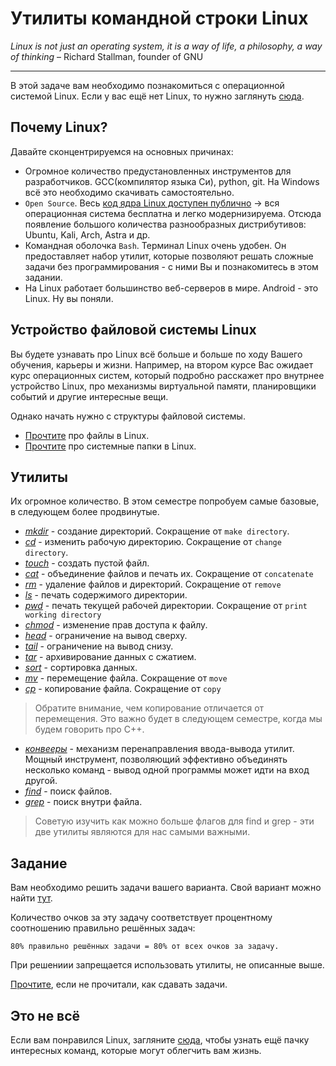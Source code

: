 # Утилиты командной строки Linux

_Linux is not just an operating system, it is a way of life, a philosophy, a way of thinking_ – Richard Stallman,  founder of GNU

---

В этой задаче вам необходимо познакомиться с операционной системой Linux. Если у вас ещё нет Linux, то нужно заглянуть [сюда](../../docs/setup.md).


## Почему Linux?
Давайте сконцентрируемся на основных причинах:
- Огромное количество предустановленных инструментов для разработчиков. GCC(компилятор языка Си), python, git. На Windows всё это необходимо скачивать самостоятельно.
- `Open Source`. Весь [код ядра Linux доступен публично](https://github.com/torvalds/linux) -> вся операционная система бесплатна и легко модернизируема. Отсюда появление большого количества разнообразных дистрибутивов: Ubuntu, Kali, Arch, Astra и др.
- Командная оболочка `Bash`. Терминал Linux очень удобен. Он предоставляет набор утилит, которые позволяют решать сложные задачи без программирования - с ними Вы и познакомитесь в этом задании.
- На Linux работает большинство веб-серверов в мире. Android - это Linux. Ну вы поняли.

## Устройство файловой системы Linux

Вы будете узнавать про Linux всё больше и больше по ходу Вашего обучения, карьеры и жизни. Например, на втором курсе Вас ожидает курс операционных систем, который подробно расскажет про внутрнее устройство Linux, про механизмы виртуальной памяти, планировщики событий и другие интересные вещи.

Однако начать нужно с структуры файловой системы. 

- [Прочтите](https://losst.pro/tipy-fajlov-v-linux) про файлы в Linux.
- [Прочтите](https://losst.pro/ctruktura-fajlovoj-sistemy-linux) про системные папки в Linux.

## Утилиты

Их огромное количество. В этом семестре попробуем самые базовые, в следующем более продвинутые.

- [_mkdir_](https://man7.org/linux/man-pages/man1/mkdir.1.html) - создание директорий. Сокращение от ```make directory```.
- [_cd_](https://man7.org/linux/man-pages/man1/cd.1p.html) - изменить рабочую директорию. Сокращение от ```change directory```.
- [_touch_](https://man7.org/linux/man-pages/man1/touch.1.html) - создать пустой файл.
- [_cat_](https://man7.org/linux/man-pages/man1/cat.1.html) - объединение файлов и печать их. Сокращение от ```concatenate```
- [_rm_](https://man7.org/linux/man-pages/man1/rm.1.html) - удаление файлов и директорий. Сокращение от ```remove```
- [_ls_](https://man7.org/linux/man-pages/man1/ls.1.html) - печать содержимого директории.
- [_pwd_](https://man7.org/linux/man-pages/man1/pwd.1.html) - печать текущей рабочей директории. Сокращение от ```print working directory```
- [_chmod_](https://man7.org/linux/man-pages/man1/chmod.1.html) - изменение прав доступа к файлу.
- [_head_](https://man7.org/linux/man-pages/man1/head.1.html) - ограничение на вывод сверху.
- [_tail_](https://man7.org/linux/man-pages/man1/tail.1.html) - ограничение на вывод снизу.
- [_tar_](https://man7.org/linux/man-pages/man1/tar.1.html) - архивирование данных с сжатием.
- [_sort_](https://man7.org/linux/man-pages/man1/sort.1.html) - сортировка данных.
- [_mv_](https://man7.org/linux/man-pages/man1/mv.1.html) - перемещение файла. Сокращение от ```move```
- [_cp_](https://man7.org/linux/man-pages/man1/cp.1.html) - копирование файла. Сокращение от ```copy```
> Обратите внимание, чем копирование отличается от перемещения. Это важно будет в следующем семестре, когда мы будем говорить про C++.

- [_конвееры_](https://losst.pro/perenapravlenie-vvoda-vyvoda-linux) - механизм перенаправления ввода-вывода утилит. Мощный инструмент, позволяющий эффективно объединять несколько команд - вывод одной программы может идти на вход другой.
- [_find_](https://man7.org/linux/man-pages/man1/find.1.html) - поиск файлов.
- [_grep_](https://man7.org/linux/man-pages/man1/grep.1.html) - поиск внутри файла.
> Советую изучить как можно больше флагов для find и grep - эти две утилиты являются для нас самыми важными.

## Задание

Вам необходимо решить задачи вашего варианта. Свой вариант можно найти [тут](variants.md). 

Количество очков за эту задачу соответствует процентному соотношению правильно решённых задач:
```
80% правильно решённых задачи = 80% от всех очков за задачу.
```

При решениии запрещается использовать утилиты, не описанные выше.

[Прочтите](../../docs/ci.md), если не прочитали, как сдавать задачи.


## Это не всё

Если вам понравился Linux, загляните [сюда](https://kinsta.com/blog/linux-commands/), чтобы узнать ещё пачку интересных команд, которые могут облегчить вам жизнь.

